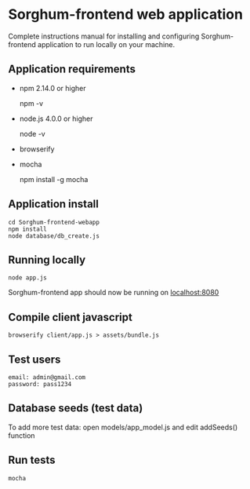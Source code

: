 # Sorghum-frontend web application

Complete instructions manual for installing and configuring Sorghum-frontend application to run locally on your machine.

## Application requirements

   * npm 2.14.0 or higher

     npm -v

   * node.js 4.0.0 or higher

     node -v
   * browserify

   * mocha

     npm install -g mocha

## Application install
    cd Sorghum-frontend-webapp
    npm install
    node database/db_create.js
    
## Running locally
    
    node app.js
 Sorghum-frontend app should now be running on  [localhost:8080](http://localhost:8080/)


## Compile client javascript
    browserify client/app.js > assets/bundle.js

## Test users
    email: admin@gmail.com
    password: pass1234

## Database seeds (test data)

To add more test data: open models/app_model.js and edit addSeeds() function


## Run tests
    mocha